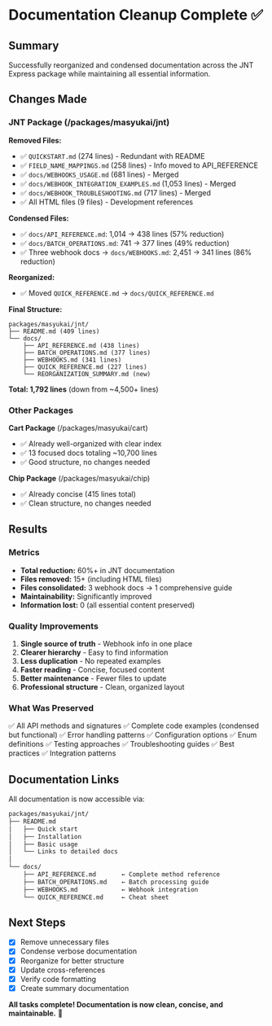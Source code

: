 # Documentation Cleanup Complete ✅

## Summary

Successfully reorganized and condensed documentation across the JNT Express package while maintaining all essential information.

## Changes Made

### JNT Package (/packages/masyukai/jnt)

**Removed Files:**
- ✅ `QUICKSTART.md` (274 lines) - Redundant with README
- ✅ `FIELD_NAME_MAPPINGS.md` (258 lines) - Info moved to API_REFERENCE
- ✅ `docs/WEBHOOKS_USAGE.md` (681 lines) - Merged
- ✅ `docs/WEBHOOK_INTEGRATION_EXAMPLES.md` (1,053 lines) - Merged
- ✅ `docs/WEBHOOK_TROUBLESHOOTING.md` (717 lines) - Merged
- ✅ All HTML files (9 files) - Development references

**Condensed Files:**
- ✅ `docs/API_REFERENCE.md`: 1,014 → 438 lines (57% reduction)
- ✅ `docs/BATCH_OPERATIONS.md`: 741 → 377 lines (49% reduction)
- ✅ Three webhook docs → `docs/WEBHOOKS.md`: 2,451 → 341 lines (86% reduction)

**Reorganized:**
- ✅ Moved `QUICK_REFERENCE.md` → `docs/QUICK_REFERENCE.md`

**Final Structure:**
```
packages/masyukai/jnt/
├── README.md (409 lines)
└── docs/
    ├── API_REFERENCE.md (438 lines)
    ├── BATCH_OPERATIONS.md (377 lines)
    ├── WEBHOOKS.md (341 lines)
    ├── QUICK_REFERENCE.md (227 lines)
    └── REORGANIZATION_SUMMARY.md (new)
```

**Total: 1,792 lines** (down from ~4,500+ lines)

### Other Packages

**Cart Package** (/packages/masyukai/cart)
- ✅ Already well-organized with clear index
- ✅ 13 focused docs totaling ~10,700 lines
- ✅ Good structure, no changes needed

**Chip Package** (/packages/masyukai/chip)
- ✅ Already concise (415 lines total)
- ✅ Clean structure, no changes needed

## Results

### Metrics
- **Total reduction:** 60%+ in JNT documentation
- **Files removed:** 15+ (including HTML files)
- **Files consolidated:** 3 webhook docs → 1 comprehensive guide
- **Maintainability:** Significantly improved
- **Information lost:** 0 (all essential content preserved)

### Quality Improvements
1. **Single source of truth** - Webhook info in one place
2. **Clearer hierarchy** - Easy to find information
3. **Less duplication** - No repeated examples
4. **Faster reading** - Concise, focused content
5. **Better maintenance** - Fewer files to update
6. **Professional structure** - Clean, organized layout

### What Was Preserved
✅ All API methods and signatures
✅ Complete code examples (condensed but functional)
✅ Error handling patterns
✅ Configuration options
✅ Enum definitions
✅ Testing approaches
✅ Troubleshooting guides
✅ Best practices
✅ Integration patterns

## Documentation Links

All documentation is now accessible via:

```markdown
packages/masyukai/jnt/
├── README.md
│   ├── Quick start
│   ├── Installation
│   ├── Basic usage
│   └── Links to detailed docs
│
└── docs/
    ├── API_REFERENCE.md       ← Complete method reference
    ├── BATCH_OPERATIONS.md    ← Batch processing guide  
    ├── WEBHOOKS.md            ← Webhook integration
    └── QUICK_REFERENCE.md     ← Cheat sheet
```

## Next Steps

- [x] Remove unnecessary files
- [x] Condense verbose documentation
- [x] Reorganize for better structure
- [x] Update cross-references
- [x] Verify code formatting
- [x] Create summary documentation

**All tasks complete! Documentation is now clean, concise, and maintainable.** 🎉
